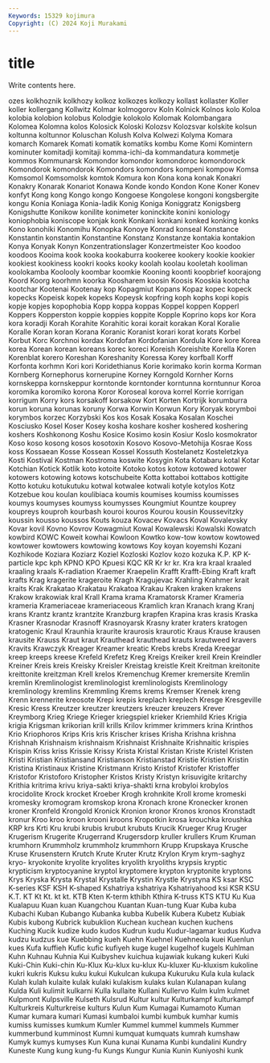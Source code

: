 ```yaml
---
Keywords: 15329 kojimura
Copyright: (C) 2024 Koji Murakami
---
```


# title

Write contents here.



ozes kolkhoznik kolkhozy kolkoz kolkozes kolkozy kollast kollaster Koller koller
kollergang Kollwitz Kolmar kolmogorov Koln Kolnick Kolnos kolo Koloa kolobia
kolobion kolobus Kolodgie kolokolo Kolomak Kolombangara Kolomea Kolomna kolos Kolosick
Koloski Kolozsv Kolozsvar kolskite kolsun koltunna koltunnor Koluschan Kolush Kolva
Kolwezi Kolyma Komara komarch Komarek Komati komatik komatiks kombu Kome
Komi Komintern kominuter komitadji komitaji komma-ichi-da kommandatura kommetje kommos Kommunarsk
Komondor komondor komondoroc komondorock Komondorok komondorok Komondors komondors kompeni kompow
Komsa Komsomol Komsomolsk komtok Komura kon Kona kona konak Konakri
Konakry Konarak Konariot Konawa Konde kondo Kondon Kone Koner Konev
konfyt Kong kong Kongo kongo Kongoese Kongolese kongoni kongsbergite kongu
Konia Koniaga Konia-ladik Konig Koniga Koniggratz Konigsberg Konigshutte Konikow konilite
konimeter koninckite konini koniology koniophobia koniscope konjak konk Konkani konkani
konked konking konks Kono konohiki Konomihu Konopka Konoye Konrad konseal
Konstance Konstantin konstantin Konstantine Konstanz Konstanze kontakia kontakion Konya Konyak
Konyn Konzentrationslager Konzertmeister Koo koodoo koodoos Kooima kook kooka kookaburra
kookeree kookery kookie kookier kookiest kookiness kookri kooks kooky koolah
koolau kooletah kooliman koolokamba Koolooly koombar koomkie Kooning koonti koopbrief
koorajong Koord Koorg koorhmn koorka Koosharem koosin Koosis Kooskia kootcha
kootchar Kootenai Kootenay kop Kopagmiut Kopans Kopaz kopec kopeck kopecks
Kopeisk kopek kopeks Kopeysk kopfring koph kophs kopi kopis kopje
kopjes kopophobia Kopp koppa koppas Koppel koppen Kopperl Koppers Kopperston
koppie koppies koppite Kopple Koprino kops kor Kora kora koradji
Korah Korahite Korahitic korai korait korakan Koral Koralie Koralle Koran
koran Korana Koranic Koranist korari korat korats Korbel Korbut Korc
Korchnoi kordax Kordofan Kordofanian Kordula Kore kore Korea korea Korean
korean koreans korec koreci Koreish Koreishite Korella Koren Korenblat korero
Koreshan Koreshanity Koressa Korey korfball Korff Korfonta korhmn Kori kori
Koridethianus Korie korimako korin korma Korman Kornberg Kornephorus kornerupine Korney
Korngold Kornher Korns kornskeppa kornskeppur korntonde korntonder korntunna korntunnur Koroa
koromika koromiko korona Koror Koroseal korova korrel Korrie korrigan korrigum
Korry kors korsakoff korsakow Kort Korten Kortrijk korumburra korun koruna
korunas koruny Korwa Korwin Korwun Kory Koryak korymboi korymbos korzec
Korzybski Kos kos Kosak Kosaka Kosalan Koschei Kosciusko Kosel Koser
Kosey kosha koshare kosher koshered koshering koshers Koshkonong Koshu Kosice
Kosimo kosin Kosiur Koslo kosmokrator Koso koso kosong kosos kosotoxin
Kosovo Kosovo-Metohija Kosrae Koss koss Kossaean Kosse Kossean Kossel Kossuth
Kostelanetz Kosteletzkya Kosti Kostival Kostman Kostroma koswite Kosygin Kota Kotabaru
kotal Kotar Kotchian Kotick Kotlik koto kotoite Kotoko kotos kotow
kotowed kotower kotowers kotowing kotows kotschubeite Kotta kottaboi kottabos kottigite
Kotto kotuku kotukutuku kotwal kotwalee kotwali kotyle kotylos Kotz Kotzebue
kou koulan koulibiaca koumis koumises koumiss koumisses koumys koumyses koumyss
koumysses Koungmiut Kountze kouprey koupreys kouproh kourbash kouroi kouros Kourou
kousin Koussevitzky koussin kousso koussos Kouts kouza Kovacev Kovacs Koval
Kovalevsky Kovar kovil Kovno Kovrov Kowagmiut Kowal Kowalewski Kowalski Kowatch
kowbird KOWC Koweit kowhai Kowloon Kowtko kow-tow kowtow kowtowed kowtower
kowtowers kowtowing kowtows Koy koyan koyemshi Kozani Kozhikode Koziara Koziarz
Koziel Kozloski Kozlov kozo kozuka K.P. KP K-particle kpc kph
KPNO KPO Kpuesi KQC KR Kr kr kr. Kra kra
kraal kraaled kraaling kraals K-radiation Kraemer Kraepelin Krafft Krafft-Ebing Kraft
kraft krafts Krag kragerite krageroite Kragh Kragujevac Krahling Krahmer krait
kraits Krak Krakatao Krakatau Krakatoa Krakau Kraken kraken krakens Krakow
krakowiak kral Krall Krama krama Kramatorsk Kramer Krameria krameria Krameriaceae
krameriaceous Kramlich kran Kranach krang Kranj krans Krantz krantz krantzite
Kranzburg krapfen Krapina kras krasis Kraska Krasner Krasnodar Krasnoff Krasnoyarsk
Krasny krater kraters kratogen kratogenic Kraul Kraunhia kraurite kraurosis kraurotic
Kraus Krause krausen krausite Krauss Kraut kraut Krauthead krauthead krauts
krautweed kravers Kravits Krawczyk Kreager Kreamer kreatic Krebs krebs Kreda
Kreegar kreep kreeps kreese Krefeld Krefetz Kreg Kreigs Kreiker kreil
Krein Kreindler Kreiner Kreis kreis Kreisky Kreisler Kreistag kreistle Kreit
Kreitman kreitonite kreittonite kreitzman Krell krelos Kremenchug Kremer kremersite Kremlin
kremlin Kremlinologist kremlinologist kremlinologists Kremlinology kremlinology kremlins Kremmling Krems krems
Kremser Krenek kreng Krenn krennerite kreosote Krepi krepis kreplach kreplech
Kresge Kresgeville Kresic Kress Kreutzer kreutzer kreutzers kreuzer kreuzers Krever
Kreymborg Krieg Kriege Krieger kriegspiel krieker Kriemhild Kries Krigia krigia
Krigsman krikorian krill krills Krilov krimmer krimmers krina Krinthos Krio
Kriophoros Krips Kris kris Krischer krises Krisha Krishna krishna Krishnah
Krishnaism krishnaism Krishnaist Krishnaite Krishnaitic krispies Krispin Kriss kriss Krissie
Krissy Krista Kristal Kristan Kriste Kristel Kristen Kristi Kristian Kristiansand
Kristianson Kristianstad Kristie Kristien Kristin Kristina Kristinaux Kristine Kristmann Kristo
Kristof Kristofer Kristoffer Kristofor Kristoforo Kristopher Kristos Kristy Kristyn krisuvigite
kritarchy Krithia kritrima krivu kriya-sakti kriya-shakti krna krobyloi krobylos krocidolite
Krock krocket Kroeber Krogh krohnkite Kroll krome kromeski kromesky kromogram
kromskop krona Kronach krone Kronecker kronen kroner Kronfeld Krongold Kronick
Kronion kronor Kronos kronos Kronstadt kronur Kroo kroo kroon krooni
kroons Kropotkin krosa krouchka kroushka KRP krs Krti Kru krubi
krubis krubut krubuts Krucik Krueger Krug Kruger Krugerism Krugerite Krugerrand
Krugersdorp kruller krullers Krum Kruman krumhorn Krummholz krummholz krummhorn Krupp
Krupskaya Krusche Kruse Krusenstern Krutch Krute Kruter Krutz Krylon Krym
krym-saghyz kryo- kryokonite kryolite kryolites kryolith kryoliths krypsis kryptic krypticism
kryptocyanine kryptol kryptomere krypton kryptonite kryptons Krys Kryska Krysta Krystal
Krystalle Krystin Krystle Krystyna KS ksar KSC K-series KSF KSH
K-shaped Kshatriya kshatriya Kshatriyahood ksi KSR KSU K.T. KT Kt
Kt. kt kt. KTB Kten K-term kthibh Kthira K-truss KTS
KTU Ku Kua Kualapuu Kuan kuan Kuangchou Kuantan Kuan-tung Kuar
Kuba kuba Kubachi Kuban Kubango Kubanka kubba Kubelik Kubera Kubetz
Kubiak Kubis kubong Kubrick kubuklion Kuchean kuchean kuchen kuchens Kuching
Kucik kudize kudo kudos Kudrun kudu Kudur-lagamar kudus Kudva kudzu
kudzus kue Kuebbing kueh Kuehn Kuehnel Kuehneola kuei Kuenlun kues
Kufa kuffieh Kufic kufic kufiyeh kuge kugel kugelhof kugels Kuhlman
Kuhn Kuhnau Kuhnia Kui Kuibyshev kuichua kujawiak kukang kukeri Kuki
Kuki-Chin Kuki-chin Ku-Klux Ku-klux ku-klux Ku-kluxer Ku-kluxism kukoline kukri kukris
Kuksu kuku kukui Kukulcan kukupa Kukuruku Kula kula kulack Kulah
kulah kulaite kulak kulaki kulakism kulaks kulan Kulanapan kulang Kulda
Kuli kulimit kulkarni Kulla kullaite Kullani Kullervo Kulm kulm kulmet
Kulpmont Kulpsville Kulseth Kulsrud Kultur kultur Kulturkampf kulturkampf Kulturkreis Kulturkreise
kulturs Kulun Kum Kumagai Kumamoto Kuman Kumar kumara kumari Kumasi
kumbaloi kumbi kumbuk kumhar kumis kumiss kumisses kumkum Kumler Kummel
kummel kummels Kummer kummerbund kumminost Kumni kumquat kumquats kumrah kumshaw
Kumyk kumys kumyses Kun Kuna kunai Kunama Kunbi kundalini Kundry
Kuneste Kung kung kung-fu Kungs Kungur Kunia Kunin Kuniyoshi kunk

